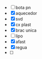 - [ ] bota pn
- [x] aquecedor
- [x] svd
- [x] cx plast
- [x] brac unica
- [ ] lipo
- [x] afast
- [x] regua
- [ ] 